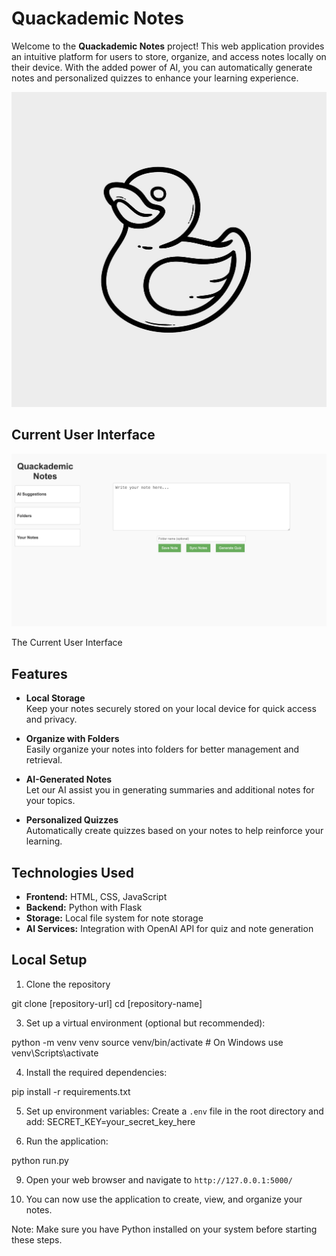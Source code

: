 # Quackademic Notes

Welcome to the **Quackademic Notes** project! This web application provides an intuitive platform for users to store, organize, and access notes locally on their device. With the added power of AI, you can automatically generate notes and personalized quizzes to enhance your learning experience.

![Quackademic Notes Logo](images/Quackademic%20Notes%20Logo.jpeg)

## Current User Interface

![Quackademic Notes User Interface](./images/Quackademic%20Notes%20FrondEnd.jpg)

The Current User Interface

## Features

- **Local Storage**  
  Keep your notes securely stored on your local device for quick access and privacy.

- **Organize with Folders**  
  Easily organize your notes into folders for better management and retrieval.

- **AI-Generated Notes**  
  Let our AI assist you in generating summaries and additional notes for your topics.

- **Personalized Quizzes**  
  Automatically create quizzes based on your notes to help reinforce your learning.

## Technologies Used

- **Frontend:** HTML, CSS, JavaScript
- **Backend:** Python with Flask
- **Storage:** Local file system for note storage
- **AI Services:** Integration with OpenAI API for quiz and note generation

## Local Setup

1. Clone the repository

git clone [repository-url] cd [repository-name]

3. Set up a virtual environment (optional but recommended):

python -m venv venv source venv/bin/activate # On Windows use venv\Scripts\activate

4. Install the required dependencies:

pip install -r requirements.txt

5. Set up environment variables:
Create a `.env` file in the root directory and add:
SECRET_KEY=your_secret_key_here


6. Run the application:
  
python run.py


9. Open your web browser and navigate to `http://127.0.0.1:5000/`

10. You can now use the application to create, view, and organize your notes.

Note: Make sure you have Python installed on your system before starting these steps.
